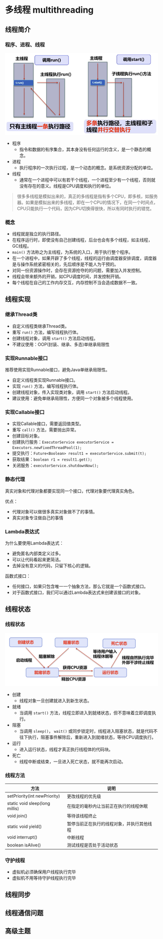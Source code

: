 # 多线程 multithreading

## 线程简介

### 程序、进程、线程

![img](https://github.com/EightDouble2/multithreading/blob/master/src/main/resources/img/001.png)

- 程序
  - 指令和数据的有序集合，其本身没有任何运行的含义，是一个静态的概念。
- 进程
  - 执行程序的一次执行过程，是一个动态的概念。是系统资源分配的单位。
- 线程
  - 通常在一个进程中可以有若干个线程，一个进程至少有一个线程，否则就没有存在的意义。线程是CPU调度和执行的单位。

> 很多多线程是模拟出来的，真正的多线程是指有多个CPU，即多核，如服务器。如果是模拟出来的多线程，即在一个CPU的情况下，在同一个时间点，CPU只能执行一个代码，因为CPU切换得很快，所以有同时执行的错觉。

### 概念

- 线程就是独立的执行路径。
- 在程序运行时，即使没有自己创建线程，后台也会有多个线程，如主线程，GC线程。
- `main()` 方法称之为主线程，为系统的入口，用于执行整个程序。
- 在一个进程中，如果开辟了多个线程，线程的运行由调度器安排调度，调度器是与操作系统紧密相关的，先后顺序是不能人为干预的。
- 对同一份资源操作时，会存在资源抢夺的的问题，需要加入并发控制。
- 线程会带来额外的开销，如CPU调度时间，并发控制开销。
- 每个线程在自己的工作内存交互，内存控制不当会造成数据不一致。 

## **线程实现**

### 继承Thread类

- 自定义线程类继承Thread类。
- 重写 `run()` 方法，编写线程执行体。
- 创建线程对象，调用 `start()` 方法启动线程。
- 不建议使用：OOP(封装、继承、多态)单继承局限性

### 实现Runnable接口

推荐使用实现Runnable接口，避免Java单继承局限性。

- 自定义线程类实现Runnable接口。
- 实现 `run()` 方法，编写线程执行体。
- 创建线程对象，传入实现类对象，调用 `start()` 方法启动线程。
- 建议使用：避免单继承局限性，方便同一个对象被多个线程使用。

### 实现Callable接口

- 实现Callable接口，需要返回值类型。
- 重写 `call()` 方法，需要抛出异常。
- 创建目标对象。
- 创建执行服务：`ExecutorService executorService = Executors.newFixedThreadPool(1);`
- 提交执行：`Future<Boolean> result1 = executorService.submit(t);`
- 获取结果：`boolean r1 = result1.get();`
- 关闭服务：`executorService.shutdownNow();`

### 静态代理

真实对象和代理对象都要实现同一个接口，代理对象要代理真实角色。

优点：
- 代理对象可以做很多真实对象做不了的事情。
- 真实对象专注做自己的事情

### Lambda表达式

为什么要使用Lambda表达式：
- 避免匿名内部类定义过多。
- 可以让代码看起来更简洁。
- 去掉没有意义的代码，只留下核心的逻辑。

函数式接口：
- 任何接口，如果只包含唯一一个抽象方法，那么它就是一个函数式接口。
- 对于函数式接口，我们可以通过Lambda表达式来创建该接口的对象。

## 线程状态

### 线程状态

![img](https://github.com/EightDouble2/multithreading/blob/master/src/main/resources/img/002.png)

- 创建
  - 线程对象一旦创建就进入到新生状态。
- 就绪
  - 当调用 `start()` 方法，线程立即进入到就绪状态，但不意味着立即调度执行。
- 阻塞
  - 当调用 `sleep()`， `wait()` 或同步锁定时，线程进入阻塞状态，就是代码不往下执行，阻塞事件解除后，重新进入到就绪状态，等待CPU调度执行。
- 运行
  - 进入运行状态，线程才真正执行线程体的代码块。
- 死亡
  - 线程中断或结束，一旦进入死亡状态，就不能再次启动。
  
### 线程方法

| 方法 | 说明 | 
| --- | --- | 
| setPriority(int newPriority) | 更改线程的优先级 | 
| static void sleep(long millis) | 在指定的毫秒内让当前正在执行的线程休眠 | 
| void join() | 等待该线程终止 | 
| static void yield() | 暂停当前正在执行的线程对象，并执行其他线程 | 
| void interrupt() | 中断线程 | 
| boolean isAlive() | 测试线程是否处于活动状态 |

### 守护线程

- 虚拟机必须确保用户线程执行完毕
- 虚拟机不用等待守护线程执行完毕 

## **线程同步**

## 线程通信问题

## 高级主题